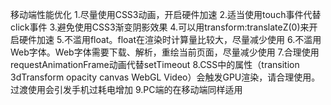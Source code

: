 移动端性能优化
1.尽量使用CSS3动画，开启硬件加速
2.适当使用touch事件代替click事件
3.避免使用CSS3渐变阴影效果
4.可以用transform:translateZ(0)来开启硬件加速
5.不滥用float。float在渲染时计算量比较大，尽量减少使用
6.不滥用Web字体。Web字体需要下载、解析，重绘当前页面，尽量减少使用
7.合理使用requestAnimationFrame动画代替setTimeout
8.CSS中的属性（transition 3dTransform opacity canvas WebGL Video）会触发GPU渲染，请合理使用。
  过渡使用会引发手机过耗电增加
9.PC端的在移动端同样适用
